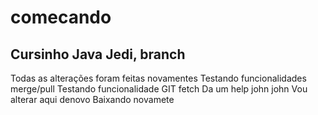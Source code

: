 # comecando
## Cursinho Java Jedi, branch
Todas as alterações foram feitas novamentes
Testando funcionalidades merge/pull
Testando funcionalidade GIT fetch
Da um help john john
Vou alterar aqui denovo
Baixando novamete
